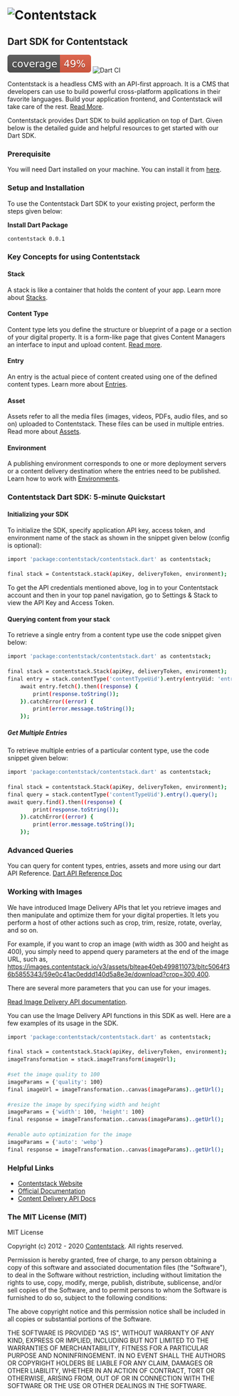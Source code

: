 
# ![Contentstack](https://www.contentstack.com/docs/static/images/contentstack.png)

## Dart SDK for Contentstack

![Coverage](https://github.com/contentstack/contentstack-dart/blob/development/coverage_badge.svg?sanitize=true)
![Dart CI](https://github.com/contentstack/contentstack-dart/workflows/Dart%20CI/badge.svg)

Contentstack is a headless CMS with an API-first approach.
It is a CMS that developers can use to build powerful cross-platform applications
in their favorite languages. Build your application frontend, and Contentstack will
take care of the rest.
[Read More](https://www.contentstack.com/).

Contentstack provides Dart SDK to build application on top of Dart.
Given below is the detailed guide and helpful resources to get started with our Dart SDK.

### Prerequisite

You will need Dart installed on your machine.
You can install it from [here](https://dart.dev/get-dart).

### Setup and Installation

To use the Contentstack Dart SDK to your existing project, perform the steps given below:

**Install Dart Package**

```bash
contentstack 0.0.1
```

### Key Concepts for using Contentstack

#### Stack

A stack is like a container that holds the content of your app.
Learn more about [Stacks](https://www.contentstack.com/docs/guide/stack).

#### Content Type

Content type lets you define the structure or blueprint of a page or a section of your digital property.
It is a form-like page that gives Content Managers an interface to input and upload content.
[Read more](https://www.contentstack.com/docs/guide/content-types).

#### Entry

An entry is the actual piece of content created using one of the defined content types.
Learn more about [Entries](https://www.contentstack.com/docs/guide/content-management#working-with-entries).

#### Asset

Assets refer to all the media files (images, videos, PDFs, audio files, and so on) uploaded to Contentstack.
These files can be used in multiple entries.
Read more about [Assets](https://www.contentstack.com/docs/guide/content-management#working-with-assets).

#### Environment

A publishing environment corresponds to one or more deployment servers or a content delivery
destination where the entries need to be published.
Learn how to work with [Environments](https://www.contentstack.com/docs/guide/environments).

### Contentstack Dart SDK: 5-minute Quickstart

#### Initializing your SDK

To initialize the SDK, specify application  API key, access token, and environment name of the stack
as shown in the snippet given below (config is optional):

```bash
import 'package:contentstack/contentstack.dart' as contentstack;

final stack = Contentstack.stack(apiKey, deliveryToken, environment);
```

To get the API credentials mentioned above, log in to your Contentstack account and then in your
top panel navigation, go to Settings & Stack to view the API Key and Access Token.

#### Querying content from your stack

To retrieve a single entry from a content type use the code snippet given below:

```bash
import 'package:contentstack/contentstack.dart' as contentstack;

final stack = contentstack.Stack(apiKey, deliveryToken, environment);
final entry = stack.contentType('contentTypeUid').entry(entryUid: 'entryUid');
    await entry.fetch().then((response) {
        print(response.toString());
    }).catchError((error) {
        print(error.message.toString());
    });
```

##### Get Multiple Entries

To retrieve multiple entries of a particular content type, use the code snippet given below:

```bash
import 'package:contentstack/contentstack.dart' as contentstack;

final stack = contentstack.Stack(apiKey, deliveryToken, environment);
final query = stack.contentType('contentTypeUid').entry().query();
await query.find().then((response) {
        print(response.toString());
    }).catchError((error) {
        print(error.message.toString());
    });
```

### Advanced Queries

You can query for content types, entries, assets and more using our dart API Reference.
  [Dart API Reference Doc](https://www.contentstack.com/docs/platforms/dart/api-reference/)

### Working with Images

We have introduced Image Delivery APIs that let you retrieve images and then manipulate and optimize
them for your digital properties. It lets you perform a host of other actions such as crop, trim,
resize, rotate, overlay, and so on.

For example, if you want to crop an image (with width as 300 and height as 400), you simply need to
append query parameters at the end of the image URL,
such as, https://images.contentstack.io/v3/assets/blteae40eb499811073/bltc5064f36b5855343/59e0c41ac0eddd140d5a8e3e/download?crop=300,400.

There are several more parameters that you can use for your images.

[Read Image Delivery API documentation](https://www.contentstack.com/docs/developers/apis/image-delivery-api/).

You can use the Image Delivery API functions in this SDK as well. Here are a few examples of its usage in the SDK.

```bash
import 'package:contentstack/contentstack.dart' as contentstack;

final stack = contentstack.Stack(apiKey, deliveryToken, environment);
imageTransformation = stack.imageTransform(imageUrl);

#set the image quality to 100
imageParams = {'quality': 100}
final imageUrl = imageTransformation..canvas(imageParams)..getUrl();

#resize the image by specifying width and height
imageParams = {'width': 100, 'height': 100}
final response = imageTransformation..canvas(imageParams)..getUrl();

#enable auto optimization for the image
imageParams = {'auto': 'webp'}
final response = imageTransformation..canvas(imageParams)..getUrl();
```

### Helpful Links

- [Contentstack Website](https://www.contentstack.com)
- [Official Documentation](https://contentstack.com/docs)
- [Content Delivery API Docs](https://www.contentstack.com/docs/developers/apis/content-delivery-api/)

### The MIT License (MIT)

MIT License

Copyright (c) 2012 - 2020
[Contentstack](https://www.contentstack.com/). All rights reserved.

Permission is hereby granted, free of charge, to any person obtaining a copy
of this software and associated documentation files (the "Software"), to deal
in the Software without restriction, including without limitation the rights
to use, copy, modify, merge, publish, distribute, sublicense, and/or sell
copies of the Software, and to permit persons to whom the Software is
furnished to do so, subject to the following conditions:

The above copyright notice and this permission notice shall be included in all
copies or substantial portions of the Software.

THE SOFTWARE IS PROVIDED "AS IS", WITHOUT WARRANTY OF ANY KIND, EXPRESS OR
IMPLIED, INCLUDING BUT NOT LIMITED TO THE WARRANTIES OF MERCHANTABILITY,
FITNESS FOR A PARTICULAR PURPOSE AND NONINFRINGEMENT. IN NO EVENT SHALL THE
AUTHORS OR COPYRIGHT HOLDERS BE LIABLE FOR ANY CLAIM, DAMAGES OR OTHER
LIABILITY, WHETHER IN AN ACTION OF CONTRACT, TORT OR OTHERWISE, ARISING FROM,
OUT OF OR IN CONNECTION WITH THE SOFTWARE OR THE USE OR OTHER DEALINGS IN THE
SOFTWARE.
